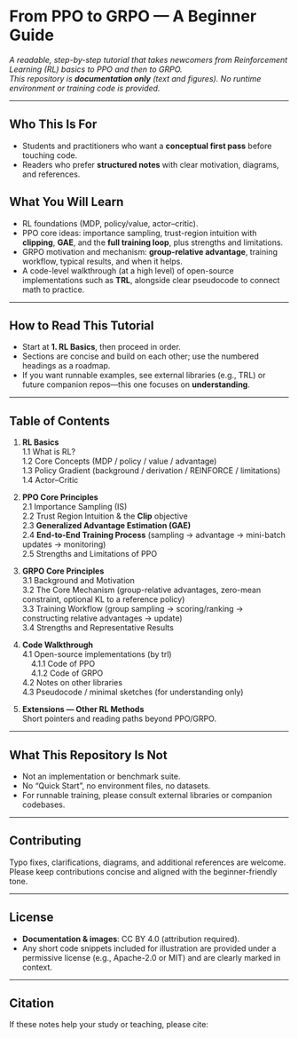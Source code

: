 # From PPO to GRPO — A Beginner Guide

*A readable, step-by-step tutorial that takes newcomers from Reinforcement Learning (RL) basics to PPO and then to GRPO.  
This repository is **documentation only** (text and figures). No runtime environment or training code is provided.*

---

## Who This Is For
- Students and practitioners who want a **conceptual first pass** before touching code.
- Readers who prefer **structured notes** with clear motivation, diagrams, and references.

## What You Will Learn
- RL foundations (MDP, policy/value, actor–critic).
- PPO core ideas: importance sampling, trust-region intuition with **clipping**, **GAE**, and the **full training loop**, plus strengths and limitations.
- GRPO motivation and mechanism: **group-relative advantage**, training workflow, typical results, and when it helps.
- A code-level walkthrough (at a high level) of open-source implementations such as **TRL**, alongside clear pseudocode to connect math to practice.

---

## How to Read This Tutorial
- Start at **1. RL Basics**, then proceed in order.  
- Sections are concise and build on each other; use the numbered headings as a roadmap.  
- If you want runnable examples, see external libraries (e.g., TRL) or future companion repos—this one focuses on **understanding**.

---

## Table of Contents

1. **RL Basics**  
   1.1 What is RL?  
   1.2 Core Concepts (MDP / policy / value / advantage)  
   1.3 Policy Gradient (background / derivation / REINFORCE / limitations)  
   1.4 Actor–Critic

2. **PPO Core Principles**  
   2.1 Importance Sampling (IS)  
   2.2 Trust Region Intuition & the **Clip** objective  
   2.3 **Generalized Advantage Estimation (GAE)**  
   2.4 **End-to-End Training Process** (sampling → advantage → mini-batch updates → monitoring)  
   2.5 Strengths and Limitations of PPO

3. **GRPO Core Principles**  
   3.1 Background and Motivation  
   3.2 The Core Mechanism (group-relative advantages, zero-mean constraint, optional KL to a reference policy)  
   3.3 Training Workflow (group sampling → scoring/ranking → constructing relative advantages → update)  
   3.4 Strengths and Representative Results

4. **Code Walkthrough**  
   4.1 Open-source implementations (by trl)  
   &nbsp;&nbsp;&nbsp;&nbsp;4.1.1 Code of PPO  
   &nbsp;&nbsp;&nbsp;&nbsp;4.1.2 Code of GRPO  
   4.2 Notes on other libraries  
   4.3 Pseudocode / minimal sketches (for understanding only)

5. **Extensions — Other RL Methods**  
   Short pointers and reading paths beyond PPO/GRPO.

---

## What This Repository Is Not
- Not an implementation or benchmark suite.  
- No “Quick Start”, no environment files, no datasets.  
- For runnable training, please consult external libraries or companion codebases.

---

## Contributing
Typo fixes, clarifications, diagrams, and additional references are welcome.  
Please keep contributions concise and aligned with the beginner-friendly tone.

---

## License
- **Documentation & images**: CC BY 4.0 (attribution required).  
- Any short code snippets included for illustration are provided under a permissive license (e.g., Apache-2.0 or MIT) and are clearly marked in context.

---

## Citation
If these notes help your study or teaching, please cite:

